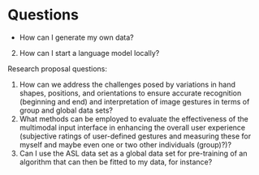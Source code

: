 # Questions 

- How can I generate my own data?
2. How can I start a language model locally?

Research proposal questions: 
1. How can we address the challenges posed by variations in hand shapes, positions, and orientations to ensure accurate recognition (beginning and end) and interpretation of image gestures in terms of group and global data sets? 
2.  What methods can be employed to evaluate the effectiveness of the multimodal input interface in enhancing the overall user experience (subjective ratings of user-defined gestures and measuring these for myself and maybe even one or two other individuals (group)?)?  
3. Can I use the ASL data set as a global data set for pre-training of an algorithm that can then be fitted to my data, for instance? 